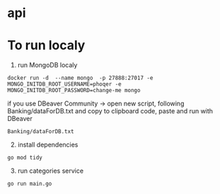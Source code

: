 # api

# To run localy

1. run MongoDB localy
```
docker run -d  --name mongo  -p 27888:27017 -e MONGO_INITDB_ROOT_USERNAME=phoqer -e MONGO_INITDB_ROOT_PASSWORD=change-me mongo
```
if you use DBeaver Community -> open new script, following Banking/dataForDB.txt and copy to clipboard code, paste and run with DBeaver
```
Banking/dataForDB.txt
```
2. install dependencies
```
go mod tidy
```
3. run categories service 
```
go run main.go
```
